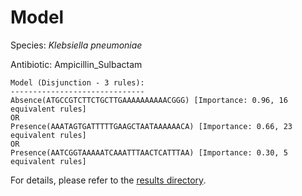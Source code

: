 
# Model

Species: *Klebsiella pneumoniae*

Antibiotic: Ampicillin_Sulbactam

```
Model (Disjunction - 3 rules):
------------------------------
Absence(ATGCCGTCTTCTGCTTGAAAAAAAAAACGGG) [Importance: 0.96, 16 equivalent rules]
OR
Presence(AAATAGTGATTTTTGAAGCTAATAAAAAACA) [Importance: 0.66, 23 equivalent rules]
OR
Presence(AATCGGTAAAAATCAAATTTAACTCATTTAA) [Importance: 0.30, 5 equivalent rules]

```

For details, please refer to the [results directory](../../../../../results/scm_b/klebsiella%20pneumoniae/ampicillin_sulbactam/repeat_7/).


